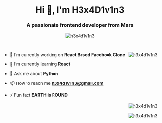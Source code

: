 <h1 align="center">Hi 👋, I'm H3x4D1v1n3</h1>
<h3 align="center">A passionate frontend developer from Mars</h3>

<p align="center"> <img src="https://komarev.com/ghpvc/?username=h3x4d1v1n3&label=Profile%20views&color=0e75b6&style=flat" alt="h3x4d1v1n3" /> </p>

<br> 

<p><img align="right" src="https://github-readme-streak-stats.herokuapp.com/?user=h3x4d1v1n3&" alt="h3x4d1v1n3" /></p>




- 🔭 I’m currently working on **React Based Facebook Clone**

- 🌱 I’m currently learning **React**

- 💬 Ask me about **Python**

- 📫 How to reach me **h3x4d1v1n3@gmail.com**

- ⚡ Fun fact **EARTH is ROUND**

<p>&nbsp;<img align="right" src="https://github-readme-stats.vercel.app/api?username=h3x4d1v1n3&show_icons=true&locale=en" alt="h3x4d1v1n3" /></p>

<p><img align="right" src="https://github-readme-stats.vercel.app/api/top-langs?username=h3x4d1v1n3&show_icons=true&locale=en&layout=compact" alt="h3x4d1v1n3" /></p>



